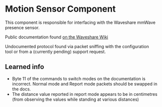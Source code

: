 # Motion Sensor Component

This component is responsible for interfacing with the Waveshare mmWave presence sensor.

Public documentation found [on the Waveshare Wiki](https://www.waveshare.com/wiki/HMMD_mmWave_Sensor)

Undocumented protocol found via packet sniffing with the configuration tool or from a (currently pending) support request.

## Learned info
* Byte 11 of the commands to switch modes on the documentation is incorrect. Normal mode and Report mode packets should be swapped in the docs.
* The distance value reported in report mode appears to be in centimetres (from observing the values while standing at various distances)